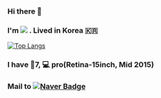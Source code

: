 ### Hi there 👋

### I'm <img src = "https://img.shields.io/badge/Jackson-000000?style=flat-square&logo=Apple&logoColor=white&"> . Lived in Korea 🇰🇷

[![Top Langs](https://github-readme-stats.vercel.app/api/top-langs/?username=JacksonPK&layout=compact&theme=dracula)](https://github.com/JacksonPK/github-readme-stats)

### I have 📱7, 💻 pro(Retina-15inch, Mid 2015)

### Mail to [![Naver Badge](https://img.shields.io/badge/Naver-03C75A?style=flat-square&logo=Gmail&logoColor=white&link=mailto:rarebook92@naver.com)](mailto:rarebook92@naver.com)
<!--
**JacksonPk/JacksonPK** is a ✨ _special_ ✨ repository because its `README.md` (this file) appears on your GitHub profile.

Here are some ideas to get you started:

